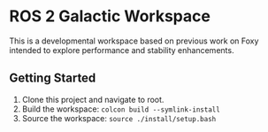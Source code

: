 # ROS 2 Galactic Workspace
This is a developmental workspace based on previous work on Foxy intended to explore performance and stability enhancements.

## Getting Started
1. Clone this project and navigate to root.
2. Build the workspace: ```colcon build --symlink-install```
3. Source the workspace: ```source ./install/setup.bash```
